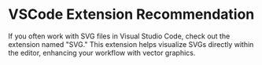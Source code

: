 # VSCode Extension Recommendation

If you often work with SVG files in Visual Studio Code, check out the extension named "SVG." This extension helps visualize SVGs directly within the editor, enhancing your workflow with vector graphics.

